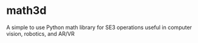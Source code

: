 # math3d
A simple to use Python math library for SE3 operations useful in computer vision, robotics, and AR/VR
